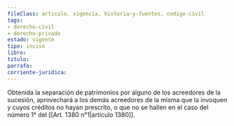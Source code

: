 ```yaml
---
fileClass: articulo, vigencia, historia-y-fuentes, codigo-civil
tags:
- derecho-civil
- derecho-privado
estado: vigente
tipo: inciso
libro:
titulo:
parrafo:
corriente-juridica:
---
```

Obtenida la separación de patrimonios por alguno de los acreedores de la sucesión, aprovechará a los demás acreedores de la misma que la invoquen y cuyos créditos no hayan prescrito, o que no se hallen en el caso del número 1° del [[Art. 1380 n°1|artículo 1380]].
